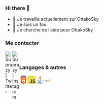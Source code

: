 ### Hi there 👋

- 🔭 Je travaille actuellement sur OttakoSky
- 🤡 Je suis un fou
- 🤔 Je cherche de l’aide pour OttakoSky

### Me contacter

[<img align="left" alt="Suprazy | Twitter" width="22px" src="https://cdn.jsdelivr.net/npm/simple-icons@v3/icons/twitter.svg" />][Twitter]
[<img align="left" alt="Suprazy | Instagram" width="22px" src="https://cdn.discordapp.com/emojis/693493074277695647.png" />][Discord]

<br />

### Langages & autres


<img align="left" alt="HTML5" width="26px" src="https://raw.githubusercontent.com/github/explore/80688e429a7d4ef2fca1e82350fe8e3517d3494d/topics/html/html.png" />
<img align="left" alt="JavaScript" width="26px" src="https://raw.githubusercontent.com/github/explore/80688e429a7d4ef2fca1e82350fe8e3517d3494d/topics/javascript/javascript.png" />
<img align="left" alt="Java" width="26px" src="https://raw.githubusercontent.com/github/explore/80688e429a7d4ef2fca1e82350fe8e3517d3494d/topics/java/java.png"/>
<img align="left" alt="MySQL" width="26px" src="https://raw.githubusercontent.com/github/explore/80688e429a7d4ef2fca1e82350fe8e3517d3494d/topics/mysql/mysql.png"/>

<br />
<br />

[Twitter]: https://twitter.com/KeziixTV
[Discord]: https://discord.gg/sWwJXks
